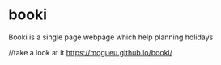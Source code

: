 # booki
Booki is a single page webpage which help planning holidays

//take a look at it
https://mogueu.github.io/booki/
